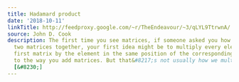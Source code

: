 ```yaml
---
title: Hadamard product
date: '2018-10-11'
linkTitle: http://feedproxy.google.com/~r/TheEndeavour/~3/qLYL9TtrwnA/
source: John D. Cook
description: The first time you see matrices, if someone asked you how you multiply
  two matrices together, your first idea might be to multiply every element of the
  first matrix by the element in the same position of the corresponding matrix, analogous
  to the way you add matrices. But that&#8217;s not usually how we multiply matrices.
  [&#8230;]
---
```

